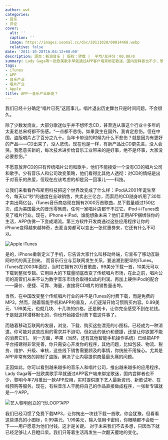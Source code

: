```yaml
---
author: wwt
categories:
- 音乐
- 评论
cover:
  alt: ''
  caption: ''
  image: https://images.soomal.cc/doc/20111028/00014468.webp
  relative: false
date: '2011-10-28T16:04:12+08:00'
description: 源自：新浪音乐 | 版权：转载 |  平均/总评分：00.00/0
summary: Lady Gaga等一批欧美歌手早就通过APP客户端来绑定歌迷，国内尝鲜者也不少，黎明今年7月推出一款APP应用，实时提供旗下艺人最新资讯、新歌试听、在线预购等服务。现在，有些音乐人干脆将自己的作品直接做成程序，一张新专辑就是一个APP。我们已经习惯了免费下载MP3，让你掏出一块钱下载一首歌，你会犹豫。但看看这些漂亮的小图标，0.99美元，1.99美元……
tags:
- iTunes
- APP
- 音乐产业
- 唱片产业
- Apple
title: APP――音乐产业新宠？
---
```


我们已经十分确定“唱片已死”这回事儿。唱片退出历史舞台只是时间问题，不会很久。

除了少数发烧友，大部分歌迷似乎并不想怀念CD，甚至连从事这个行业十多年的太麦老总宋柯都不伤感。“一点都不悲伤。如果我生在国外，我肯定悲伤。但在中国，盗版唱片占了百分之九十。当年卡带没的时候为什么不悲伤？就是因为有更好的产品――CD出来了，没人悲伤。现在也是一样，有新产品比CD更先进，没人会哭。我愿意买新的，每次技术进步给音乐工业带来的是好事，绝不是坏事，大家没必要悲伤。”

不愿意放弃CD的只有传统唱片公司和歌手，他们不能接受一个没有CD的唱片公司和歌手。少有音乐人和公司改变策略，他们看得比其他人透彻：对CD的情结是出于对音乐的热爱，但现在应该考虑的却是另一回事儿――科技。

让我们来看看乔布斯用科技把这个世界改变成了什么样：iPod从2001年诞生至今，每天以“秒”的速度在全球销售，共卖出三亿台，而索尼的CD随身听用了30年才卖出两亿台。iTunes音乐商店现在拥有2000万首歌曲，总下载量超过150亿次，成为美国最大的音乐零售商，任何一家唱片店都干不过它。iPod＋iTunes改变了唱片行业。现在，iPhone＋iPad，谁能想象未来？他们正用APP捆绑住你的生活，APP仿佛一下变成潮流。第三方软件开发商通过这些应用程序让你的iPhone变得越来越神奇，去麦当劳都可以变出一张优惠券来，它还有什么不可以。

![Apple iTunes](https://images.soomal.cc/doc/20111028/00014468.webp)





是的，iPhone重新定义了手机，它告诉大家什么叫移动终端，它宣布了移动互联网时代的真正到来。 而音乐行业与互联网发生关系，要追溯到更早的iTunes。iTunes在2003年面世，当时它拥有20万首歌曲，99美分下载一首，10美元可以下载到整张专辑。它用巨大的下载量彻底改变了传统唱片市场，在此之前，唱片公司的高管们从来不认为数字音乐市场会取得如此的利润。再加上硬件iPod的配合――廉价、便捷、可靠、海量，直接将CD唱片的销售量击垮。

当然，在中国改变整个传统唱片行业的并不是iTunes的付费下载，而是免费的MP3。然而，随着智能手机和APP的普及，人们逐渐开始习惯购买内容。0.99美元、1.99美元，也就几块、十几块的价格，还是刷卡，让你完全感受不到在花钱。于是就这样潜移默化的，你也开始接受付费下载这件事了。

而随着移动互联网的发展，浏览、下载、购买这些漂亮的小图标，已经成为一种消遣。你可能对这些应用的需求并不迫切，但如此的低价和便捷，还是让你欲罢不能的消费它们。 另一方面，苹果（当然，还有其他智能手机操作系统）已经把APP平台搭建得非常完善，你只需安心开发你的程序，其他问题，比如包装、物流、税务、维护、升级、审核，这些线下销售需要顾及的事情，你统统不用操心。尤其是APP非常有效的抑制了盗版，解决了让内容提供商最最头痛的问题。

正因如此，你可以看到越来越多的音乐人和唱片公司，推出越来越多的应用程序。Lady Gaga等一批欧美歌手早就通过APP客户端来绑定歌迷，国内尝鲜者也不少，黎明今年7月推出一款APP应用，实时提供旗下艺人最新资讯、新歌试听、在线预购等服务。现在，有些音乐人干脆将自己的作品直接做成程序，一张新专辑就是一个APP。

![艺人黎明创立的“乐LOOP”APP](https://images.soomal.cc/doc/20111028/00014469.webp)





我们已经习惯了免费下载MP3，让你掏出一块钱下载一首歌，你会犹豫。但看看这些漂亮的小图标，0.99美元，1.99美元，输入信用卡密码，你眼睛都不会眨一下――用户愿意为他们付钱，这才是关键。 对于未来我们不去多想，只因当下就已经足够让人目瞪口呆。我们只等着生活再发生一次翻天覆地的变化。